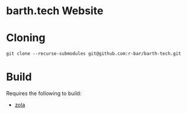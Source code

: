 # barth.tech Website

# Cloning
```
git clone --recurse-submodules git@github.com:r-bar/barth-tech.git
```

# Build

Requires the following to build:
* [zola](https://github.com/getzola/zola)
